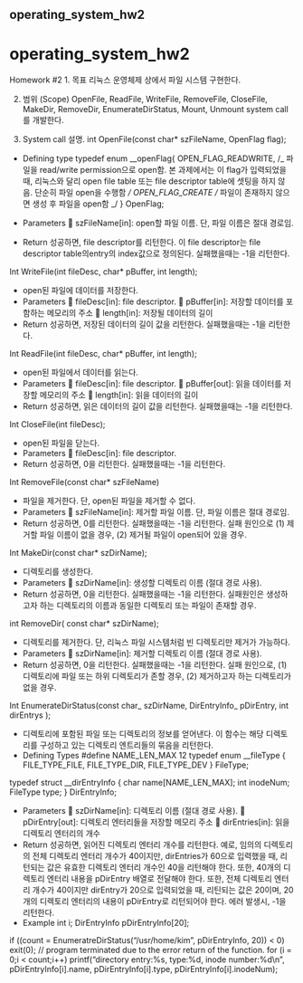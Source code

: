 ## operating_system_hw2

# operating_system_hw2

Homework #2
1\. 목표
리눅스 운영체제 상에서 파일 시스템 구현한다. 

2.  범위 (Scope)
    OpenFile, ReadFile, WriteFile, RemoveFile, CloseFile, MakeDir, RemoveDir, EnumerateDirStatus, Mount, Unmount system call를 개발한다. 

3.  System call 설명.
    int OpenFile(const char\* szFileName, OpenFlag flag); 

-   Defining type
    typedef enum \_\_openFlag{
    OPEN_FLAG_READWRITE, /_ 파일을 read/write permission으로 open함. 본 과제에서는 이 flag가 입력되었을 때, 리눅스와 달리 open file table 또는 file descriptor table에 셋팅을 하지 않음. 단순히 파일 open을 수행함 
    _/
    OPEN_FLAG_CREATE	/_ 파일이 존재하지 않으면 생성 후 파일을 open함 \_/
    } OpenFlag;

-   Parameters
    	szFileName[in]&#x3A; open할 파일 이름. 단, 파일 이름은 절대 경로임. 
-   Return
    성공하면, file descriptor를 리턴한다. 이 file descriptor는 file descriptor table의entry의 index값으로 정의된다. 실패했을때는 -1을 리턴한다. 

Int WriteFile(int fileDesc, char\* pBuffer, int length); 

-   open된 파일에 데이터를 저장한다. 
-   Parameters
    	fileDesc[in]&#x3A; file descriptor.
    	pBuffer[in]&#x3A; 저장할 데이터를 포함하는 메모리의 주소
    	length[in]&#x3A; 저장될 데이터의 길이 
-   Return
    성공하면, 저장된 데이터의 길이 값을 리턴한다. 실패했을때는 -1을 리턴한다. 

Int ReadFile(int fileDesc, char\* pBuffer, int length); 

-   open된 파일에서 데이터를 읽는다. 
-   Parameters
    	fileDesc[in]&#x3A; file descriptor.
    	pBuffer[out]&#x3A; 읽을 데이터를 저장할 메모리의 주소
    	length[in]&#x3A; 읽을 데이터의 길이 
-   Return
    성공하면, 읽은 데이터의 길이 값을 리턴한다. 실패했을때는 -1을 리턴한다. 

Int CloseFile(int fileDesc); 

-   open된 파일을 닫는다. 
-   Parameters
    	fileDesc[in]&#x3A; file descriptor. 
-   Return
    성공하면, 0을 리턴한다. 실패했을때는 -1을 리턴한다.

Int RemoveFile(const char\* szFileName) 

-   파일을 제거한다. 단, open된 파일을 제거할 수 없다. 
-   Parameters
    	szFileName[in]&#x3A; 제거할 파일 이름. 단, 파일 이름은 절대 경로임.  
-   Return
    성공하면, 0를 리턴한다. 실패했을때는 -1을 리턴한다. 실패 원인으로 (1) 제거할 파일 이름이 없을 경우, (2) 제거될 파일이 open되어 있을 경우.

Int MakeDir(const char\* szDirName); 

-   디렉토리를 생성한다.
-   Parameters
    	szDirName[in]&#x3A; 생성할 디렉토리 이름 (절대 경로 사용). 
-   Return
    성공하면, 0을 리턴한다. 실패했을때는 -1을 리턴한다. 실패원인은 생성하고자 하는 디렉토리의 이름과 동일한 디렉토리 또는 파일이 존재할 경우.

int RemoveDir( const char\* szDirName); 

-   디렉토리를 제거한다. 단, 리눅스 파일 시스템처럼 빈 디렉토리만 제거가 가능하다. 
-   Parameters
    	szDirName[in]&#x3A; 제거할 디렉토리 이름 (절대 경로 사용). 
-   Return
    성공하면, 0을 리턴한다. 실패했을때는 -1을 리턴한다. 실패 원인으로, (1) 디렉토리에 파일 또는 하위 디렉토리가 존할 경우, (2) 제거하고자 하는 디렉토리가 없을 경우.

Int EnumerateDirStatus(const char_ szDirName, DirEntryInfo_ pDirEntry, int dirEntrys );  

-   디렉토리에 포함된 파일 또는 디렉토리의 정보를 얻어낸다. 이 함수는 해당 디렉토리를 구성하고 있는 디렉토리 엔트리들의 묶음을 리턴한다. 
-   Defining Types
    \#define NAME_LEN_MAX	   12
    typedef enum \_\_fileType {
        FILE_TYPE_FILE,
        FILE_TYPE_DIR,
        FILE_TYPE_DEV
    } FileType; 

typedef struct \_\_dirEntryInfo {
    char name[NAME_LEN_MAX];
    int inodeNum;
    FileType type;
} DirEntryInfo; 

-   Parameters
    	szDirName[in]&#x3A; 디렉토리 이름 (절대 경로 사용). 
    	pDirEntry[out]&#x3A; 디렉토리 엔터리들을 저장할 메모리 주소
    	dirEntries[in]&#x3A; 읽을 디렉토리 엔터리의 개수
-   Return
    성공하면, 읽어진 디렉토리 엔터리 개수를 리턴한다. 예로, 임의의 디렉토리의 전체 디렉토리 엔터리 개수가 40이지만, dirEntries가 60으로 입력했을 때, 리턴되는 값은 유효한 디렉토리 엔터리 개수인 40을 리턴해야 한다. 또한, 40개의 디렉토리 엔터리 내용을 pDirEntry 배열로 전달해야 한다. 또한, 전체 디렉토리 엔터리 개수가 40이지만 dirEntry가 20으로 입력되었을 때, 리틴되는 값은 20이며, 20개의 디렉토리 엔터리의 내용이 pDirEntry로 리턴되어야 한다. 에러 발생시, -1을 리턴한다.
-   Example
      int i;
    DirEntryInfo pDirEntryInfo[20];

if ((count = EnumeratreDirStatus(“/usr/home/kim”, pDirEntryInfo, 20)) &lt; 0)
exit(0); // program terminated due to the error return of the function.
for (i = 0;i &lt; count;i++)
printf(“directory entry:%s, type:%d, inode number:%d\\n”, pDirEntryInfo[i].name, pDirEntryInfo[i].type, pDirEntryInfo[i].inodeNum); 
